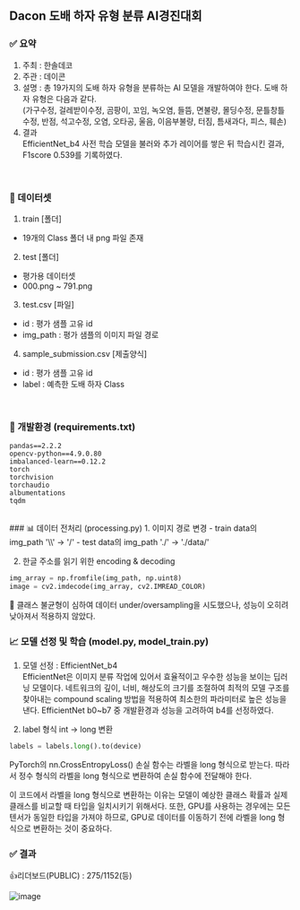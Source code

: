 ## Dacon 도배 하자 유형 분류 AI경진대회

### ✅ 요약
1. 주최 : 한솔데코
2. 주관 : 데이콘
3. 설명 : 총 19가지의 도배 하자 유형을 분류하는 AI 모델을 개발하여야 한다. 도배 하자 유형은 다음과 같다.<br>
(가구수정, 걸레받이수정, 곰팡이, 꼬임, 녹오염, 들뜸, 면불량, 몰딩수정, 문틀창틀수정, 반점, 석고수정, 오염, 오타공, 울음, 이음부불량, 터짐, 틈새과다, 피스, 훼손)
4. 결과<br>
EfficientNet_b4 사전 학습 모델을 불러와 추가 레이어를 쌓은 뒤 학습시킨 결과, F1score 0.539를 기록하였다.
<br>

### 📁 데이터셋
1. train [폴더]
- 19개의 Class 폴더 내 png 파일 존재

2. test [폴더]
- 평가용 데이터셋
- 000.png ~ 791.png

3. test.csv [파일]
- id : 평가 샘플 고유 id
- img_path : 평가 샘플의 이미지 파일 경로

4. sample_submission.csv [제출양식]
- id : 평가 샘플 고유 id  
- label : 예측한 도배 하자 Class
<br>

### 🔗 개발환경 (requirements.txt)

```
pandas==2.2.2
opencv-python==4.9.0.80
imbalanced-learn==0.12.2
torch
torchvision
torchaudio
albumentations
tqdm
```
<br>
### 📊 데이터 전처리 (processing.py)
1. 이미지 경로 변경
- train data의 img_path '\\' → '/'
- test data의 img_path './' → './data/'

2. 한글 주소를 읽기 위한 encoding & decoding

```python
img_array = np.fromfile(img_path, np.uint8)
image = cv2.imdecode(img_array, cv2.IMREAD_COLOR)
```

📌 클래스 불균형이 심하여 데이터 under/oversampling을 시도했으나, 성능이 오히려 낮아져서 적용하지 않았다.
<br>

### 📈 모델 선정 및 학습 (model.py, model_train.py)
1. 모델 선정 : EfficientNet_b4<br>
EfficientNet은 이미지 분류 작업에 있어서 효율적이고 우수한 성능을 보이는 딥러닝 모델이다. 네트워크의 깊이, 너비, 해상도의 크기를 조절하여 최적의 모델 구조를 찾아내는 compound scaling 방법을 적용하여 최소한의 파라미터로 높은 성능을 낸다. EfficientNet b0~b7 중 개발환경과 성능을 고려하여 b4를 선정하였다.

2. label 형식 int → long 변환

```python
labels = labels.long().to(device)
```

PyTorch의 nn.CrossEntropyLoss() 손실 함수는 라벨을 long 형식으로 받는다. 따라서 정수 형식의 라벨을 long 형식으로 변환하여 손실 함수에 전달해야 한다.

이 코드에서 라벨을 long 형식으로 변환하는 이유는 모델이 예상한 클래스 확률과 실제 클래스를 비교할 때 타입을 일치시키기 위해서다. 또한, GPU를 사용하는 경우에는 모든 텐서가 동일한 타입을 가져야 하므로, GPU로 데이터를 이동하기 전에 라벨을 long 형식으로 변환하는 것이 중요하다.
<br>

### ✅ 결과
👍리더보드(PUBLIC) : 275/1152(등)

![image](https://github.com/2shin0/Papering-Flaw/assets/150658909/2f9504f0-a843-4bbf-a93a-31eae3dcc79c)
